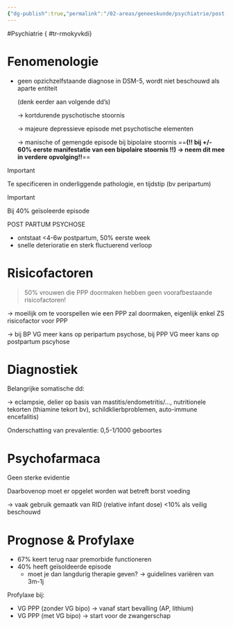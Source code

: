 ```yaml
---
{"dg-publish":true,"permalink":"/02-areas/geneeskunde/psychiatrie/post-partum-depressie-and-psychose/","noteIcon":"","created":"2024-11-24T10:55:36.061+01:00","updated":"2024-12-31T16:51:47.558+01:00"}
---
```


#Psychiatrie
{ #tr-rmokyvkdi}


# Fenomenologie

- geen opzichzelfstaande diagnose in DSM-5, wordt niet beschouwd als aparte entiteit
    
    (denk eerder aan volgende dd’s)
    
    → kortdurende pyschotische stoornis
    
    → majeure depressieve episode met psychotische elementen
    
    → manische of gemengde episode bij bipolaire stoornis ==**(!! bij +/- 60% eerste manifestatie van een bipolaire stoornis !!) → neem dit mee in verdere opvolging!!**==
    
      
    

> [!important]  
> Te specificeren in onderliggende pathologie, en tijdstip (bv peripartum)  
  
> [!important]  
> Bij 40% geïsoleerde episode  

  

POST PARTUM PSYCHOSE

- ontstaat <4-6w postpartum, 50% eerste week
- snelle deterioratie en sterk fluctuerend verloop

  

# Risicofactoren

>50% vrouwen die PPP doormaken hebben geen voorafbestaande risicofactoren!

→ moeilijk om te voorspellen wie een PPP zal doormaken, eigenlijk enkel ZS risicofactor voor PPP

→ bij BP VG meer kans op peripartum psychose, bij PPP VG meer kans op postpartum pscyhose

  

# Diagnostiek

Belangrijke somatische dd:

→ eclampsie, delier op basis van mastitis/endometritis/…, nutritionele tekorten (thiamine tekort bv), schildklierbproblemen, auto-immune encefalitis)

  

Onderschatting van prevalentie: 0,5-1/1000 geboortes

# Psychofarmaca

Geen sterke evidentie

Daarbovenop moet er opgelet worden wat betreft borst voeding

→ vaak gebruik gemaatk van RID (relative infant dose) <10% als veilig beschouwd

# Prognose & Profylaxe

- 67% keert terug naar premorbide functioneren
- 40% heeft geïsoldeerde episode
    - moet je dan langdurig therapie geven? → guidelines variëren van 3m-1j

  

Profylaxe bij:

- VG PPP (zonder VG bipo) → vanaf start bevalling (AP, lithium)
- VG PPP (met VG bipo) → start voor de zwangerschap